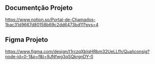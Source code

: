 ## Documentção Projeto
https://www.notion.so/Portal-de-Chamados-1bac31d9667d80158b69c2dd6473bd11?pvs=4

## Figma Projeto
https://www.figma.com/design/t1rczqXbIqHRbm32UeLLfh/Qualiconsig?node-id=0-1&p=f&t=9JNfwg3qSQkrgnDY-0
